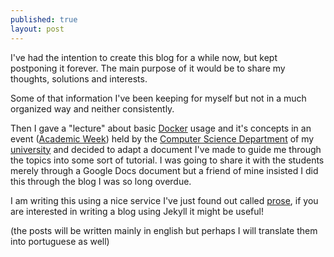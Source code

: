 ```yaml
---
published: true
layout: post
---
```





I've had the intention to create this blog for a while now, but kept postponing it forever. The main purpose of it would be to share my thoughts, solutions and interests.

 

Some of that information I've been keeping for myself but not in a much organized way and neither consistently. 

 

Then I gave a "lecture" about basic [Docker](https://www.docker.com/) usage and it's concepts in an event ([Academic Week](http://www.dsc.ufcg.edu.br/~sacc/)) held by the [Computer Science Department](http://www.computacao.ufcg.edu.br/) of my [university](http://www.ufcg.edu.br/index1.php) and decided to adapt a document I've made to guide me through the topics into some sort of tutorial. I was going to share it with the students merely through a Google Docs document but a friend of mine insisted I did this through the blog I was so long overdue.

 

I am writing this using a nice service I've just found out called [prose](http://prose.io), if you are interested in writing a blog using Jekyll it might be useful!

 

(the posts will be written mainly in english but perhaps I will translate them into portuguese as well)
